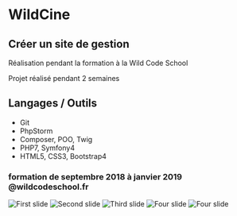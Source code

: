 # WildCine

## Créer un site de gestion  
Réalisation pendant la formation à la Wild Code School

Projet réalisé pendant 2 semaines


## Langages / Outils

- Git
- PhpStorm
- Composer, POO, Twig
- PHP7, Symfony4
- HTML5, CSS3, Bootstrap4

### formation de septembre 2018 à janvier 2019 @wildcodeschool.fr



<img class="d-block w-100" src="https://i.goopics.net/oKxZW.png" alt="First slide">
<img class="d-block w-100" src="https://i.goopics.net/8oYRn.png" alt="Second slide">
<img class="d-block w-100" src="https://i.goopics.net/ODN0N.png" alt="Third slide">
<img class="d-block w-100" src="https://i.goopics.net/0onO8.png" alt="Four slide">
<img class="d-block w-100" src="https://i.goopics.net/x3lLE.png" alt="Four slide">
